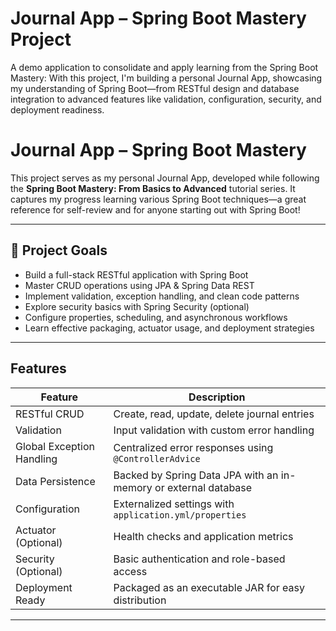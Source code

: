 #  Journal App – Spring Boot Mastery Project
A demo application to consolidate and apply learning from the Spring Boot Mastery:  With this project, I'm building a personal Journal App, showcasing my understanding of Spring Boot—from RESTful design and database integration to advanced features like validation, configuration, security, and deployment readiness.

# Journal App – Spring Boot Mastery

This project serves as my personal Journal App, developed while following the **Spring Boot Mastery: From Basics to Advanced** tutorial series. It captures my progress learning various Spring Boot techniques—a great reference for self-review and for anyone starting out with Spring Boot!

---

## 🎯 Project Goals

- Build a full-stack RESTful application with Spring Boot  
- Master CRUD operations using JPA & Spring Data REST  
- Implement validation, exception handling, and clean code patterns  
- Explore security basics with Spring Security (optional)  
- Configure properties, scheduling, and asynchronous workflows  
- Learn effective packaging, actuator usage, and deployment strategies  

---

##  Features

| Feature               | Description                                                  |
|----------------------|--------------------------------------------------------------|
| RESTful CRUD         | Create, read, update, delete journal entries                 |
| Validation           | Input validation with custom error handling                  |
| Global Exception Handling | Centralized error responses using `@ControllerAdvice`  |
| Data Persistence     | Backed by Spring Data JPA with an in-memory or external database |
| Configuration        | Externalized settings with `application.yml/properties`      |
| Actuator (Optional)  | Health checks and application metrics                        |
| Security (Optional)  | Basic authentication and role-based access                   |
| Deployment Ready     | Packaged as an executable JAR for easy distribution          |

---






